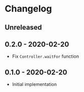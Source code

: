 # Changelog

<!-- There is always Unreleased section on the top. Subsections (Add, Changed, Fix, Removed) should be Add as needed. -->
## Unreleased

## 0.2.0 - 2020-02-20
- Fix `Controller.waitFor` function

## 0.1.0 - 2020-02-20
- Initial implementation
